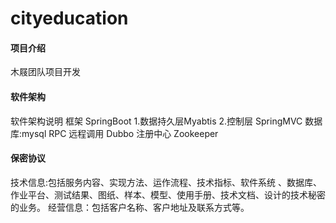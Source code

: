 # cityeducation

#### 项目介绍
木屐团队项目开发

#### 软件架构
软件架构说明
框架 SpringBoot
	1.数据持久层Myabtis
	2.控制层 SpringMVC
数据库:mysql
RPC 远程调用 Dubbo
注册中心 Zookeeper

#### 保密协议
技术信息:包括服务内容、实现方法、运作流程、技术指标、软件系统
、数据库、作业平台、测试结果、图纸、样本、模型、使用手册、技术文档、设计的技术秘密的业务。
经营信息：包括客户名称、客户地址及联系方式等。


